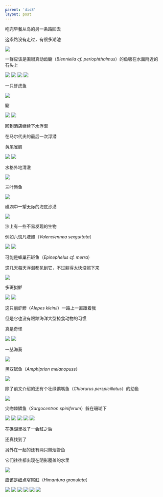 ```yaml
---
parent: 'dis8'
layout: post
---
```


吃完早餐从岛的另一条路回去

这条路没有走过，有很多潮池

<img class='disc' src='https://i.postimg.cc/3NPS1dmn/633.jpg'>

一群应该是围眼真动齿鳚（<i>Blenniella cf. periophthalmus</i>）的鱼吸在水面附近的石头上

<img class='disc' src='https://i.postimg.cc/nV5PpwgB/634.jpg'>

<img class='disc' src='https://i.postimg.cc/YqWy9zBV/635.jpg'>

<img class='disc' src='https://i.postimg.cc/Bnf71Pqv/636.jpg'>

<img class='disc' src='https://i.postimg.cc/Pqt6SGvs/637.jpg'>

一只虾虎鱼

<img class='disc' src='https://i.postimg.cc/pdqs70K9/638.jpg'>

鳚

<img class='disc' src='https://i.postimg.cc/26t2jVcr/639.jpg'>

<img class='disc' src='https://i.postimg.cc/LX5xMzVx/640.jpg'>

回到酒店继续下水浮潜

在马尔代夫的最后一次浮潜

黄尾雀鲷

<img class='disc' src='https://i.postimg.cc/QCWSFhw5/641.jpg'>

<img class='disc' src='https://i.postimg.cc/NG3vpMg3/642.jpg'>

水格外地清澈

<img class='disc' src='https://i.postimg.cc/T2LXVmXj/643.jpg'>

三叶唇鱼

<img class='disc' src='https://i.postimg.cc/yY045Hxk/644.jpg'>

礁湖中一望无际的海底沙漠

<img class='disc' src='https://i.postimg.cc/FHm5XBkG/645.jpg'>

沙上有一些不易发现的生物

例如六斑凡塘鳢（<i>Valenciennea sexguttata</i>）

<img class='disc' src='https://i.postimg.cc/Z5ckbxrm/646.jpg'>

<img class='disc' src='https://i.postimg.cc/pdXwp5ZF/647.jpg'>

可能是蜂巢石斑鱼（<i>Epinephelus cf. merra</i>）

这几天每天浮潜都见到它，不过躲得太快没照下来

<img class='disc' src='https://i.postimg.cc/N0JWTGJP/648.jpg'>

多斑拟鲈

<img class='disc' src='https://i.postimg.cc/gJx1K91c/649.jpg'>

<img class='disc' src='https://i.postimg.cc/wMJPSX6S/650.jpg'>

这只丽虾鰺（<i>Alepes kleinii</i>）一路上一直跟着我

但是它也没有跟踪海洋大型掠食动物的习惯

真是奇怪

<img class='disc' src='https://i.postimg.cc/KzCwqqyP/651.jpg'>

<img class='disc' src='https://i.postimg.cc/Kcgdk2nJ/652.jpg'>

一丛海葵

<img class='disc' src='https://i.postimg.cc/qMVW25w0/653.jpg'>

黑双锯鱼（<i>Amphiprion melanopuss</i>）

<img class='disc' src='https://i.postimg.cc/xTvh53pm/654.jpg'>

除了前文介绍的还有个壮绿鹦嘴鱼（<i>Chlorurus perspicillatus</i>）的幼鱼

<img class='disc' src='https://i.postimg.cc/0y93BKhB/655.jpg'>

尖吻棘鳞鱼（<i>Sargocentron spiniferum</i>）躲在珊瑚下

<img class='disc' src='https://i.postimg.cc/dVnXPtYt/656.jpg'>

<img class='disc' src='https://i.postimg.cc/tgTcXQqd/657.jpg'>

<img class='disc' src='https://i.postimg.cc/PxvFwW8P/658.jpg'>

<img class='disc' src='https://i.postimg.cc/bYbBYRh5/659.jpg'>

<img class='disc' src='https://i.postimg.cc/Y01nXtR7/660.jpg'>

在礁湖里找了一会魟之后

还真找到了

另外在一起的还有两只棘烟管鱼

它们往往都出现在阴影覆盖的水里

<img class='disc' src='https://i.postimg.cc/xd448x8w/661.jpg'>

应该是细点窄尾魟（<i>Himantura granulata</i>）

<img class='disc' src='https://i.postimg.cc/1Xx7c8pM/662.jpg'>

<img class='disc' src='https://i.postimg.cc/3JTbkDrx/663.jpg'>

<img class='disc' src='https://i.postimg.cc/NfkCmfL7/664.jpg'>

<img class='disc' src='https://i.postimg.cc/7ZPsV82v/665.jpg'>

<img class='disc' src='https://i.postimg.cc/pL00cGfm/666.jpg'>

<img class='disc' src='https://i.postimg.cc/PqPSgWy2/667.jpg'>
